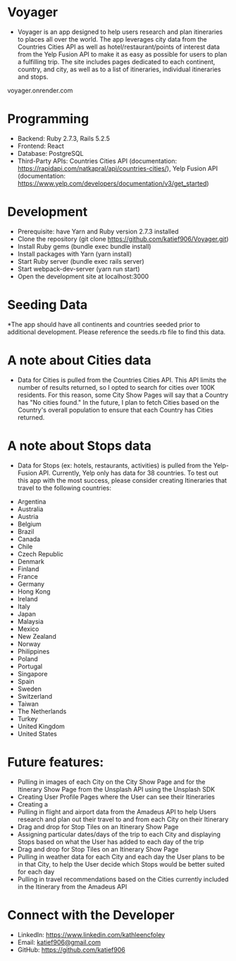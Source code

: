 # Voyager

* Voyager is an app designed to help users research and plan itineraries to places all over the world. The app leverages city data from the Countries Cities API as well as hotel/restaurant/points of interest data from the Yelp Fusion API to make it as easy as possible for users to plan a fulfilling trip. The site includes pages dedicated to each continent, country, and city, as well as to a list of itineraries, individual itineraries and stops.

voyager.onrender.com 

# Programming

-	Backend: Ruby 2.7.3, Rails 5.2.5
-	Frontend: React
-	Database: PostgreSQL
-	Third-Party APIs: Countries Cities API (documentation: https://rapidapi.com/natkapral/api/countries-cities/), Yelp Fusion API (documentation: https://www.yelp.com/developers/documentation/v3/get_started) 

# Development

-	Prerequisite: have Yarn and Ruby version 2.7.3 installed
-	Clone the repository (git clone https://github.com/katief906/Voyager.git)
-	Install Ruby gems (bundle exec bundle install)
-	Install packages with Yarn (yarn install)
-	Start Ruby server (bundle exec rails server)
-	Start webpack-dev-server (yarn run start)
-	Open the development site at localhost:3000

# Seeding Data

*The app should have all continents and countries seeded prior to additional development. Please reference the seeds.rb file to find this data.

# A note about Cities data

* Data for Cities is pulled from the Countries Cities API. This API limits the number of results returned, so I opted to search for cities over 100K residents. For this reason, some City Show Pages will say that a Country has "No cities found." In the future, I plan to fetch Cities based on the Country's overall population to ensure that each Country has Cities returned.

# A note about Stops data

* Data for Stops (ex: hotels, restaurants, activities) is pulled from the Yelp-Fusion API. Currently, Yelp only has data for 38 countries. To test out this app with the most success, please consider creating Itineraries that travel to the following countries:

-	Argentina
-	Australia
-	Austria
-	Belgium
-	Brazil
-	Canada
-	Chile
-	Czech Republic
-	Denmark
-	Finland
-	France
-	Germany
-	Hong Kong
-	Ireland
-	Italy
-	Japan
-	Malaysia
-	Mexico
-	New Zealand
-	Norway
-	Philippines
-	Poland
-	Portugal
-	Singapore
-	Spain
-	Sweden
-	Switzerland
-	Taiwan
-	The Netherlands
-	Turkey
-	United Kingdom
-	United States

# Future features:

-	Pulling in images of each City on the City Show Page and for the Itinerary Show Page from the Unsplash API using the Unsplash SDK
-	Creating User Profile Pages where the User can see their Itineraries
-	Creating a 
-	Pulling in flight and airport data from the Amadeus API to help Users research and plan out their travel to and from each City on their Itinerary
-	Drag and drop for Stop Tiles on an Itinerary Show Page
-	Assigning particular dates/days of the trip to each City and displaying Stops based on what the User has added to each day of the trip
-	Drag and drop for Stop Tiles on an Itinerary Show Page
-	Pulling in weather data for each City and each day the User plans to be in that City, to help the User decide which Stops would be better suited for each day
-	Pulling in travel recommendations based on the Cities currently included in the Itinerary from the Amadeus API

# Connect with the Developer

- LinkedIn: https://www.linkedin.com/kathleencfoley
- Email: katief906@gmail.com
- GitHub: https://github.com/katief906
